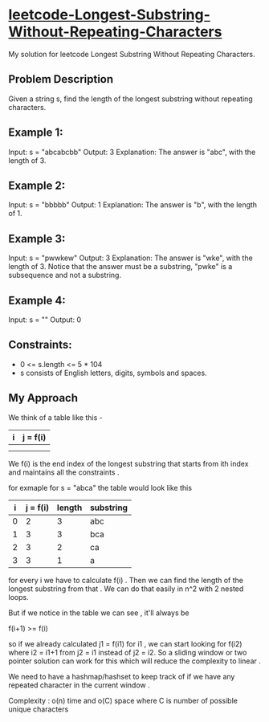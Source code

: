 # [leetcode-Longest-Substring-Without-Repeating-Characters](https://leetcode.com/problems/longest-substring-without-repeating-characters/)

My solution for leetcode Longest Substring Without Repeating Characters.

## Problem Description 

Given a string s, find the length of the longest substring without repeating characters.

 

## Example 1:

Input: s = "abcabcbb"
Output: 3
Explanation: The answer is "abc", with the length of 3.

## Example 2:

Input: s = "bbbbb"
Output: 1
Explanation: The answer is "b", with the length of 1.

## Example 3:

Input: s = "pwwkew"
Output: 3
Explanation: The answer is "wke", with the length of 3.
Notice that the answer must be a substring, "pwke" is a subsequence and not a substring.

## Example 4:

Input: s = ""
Output: 0
 

## Constraints:

- 0 <= s.length <= 5 * 104
- s consists of English letters, digits, symbols and spaces.

## My Approach 

We think of a table like this -

|   i   | j = f(i)| 
|-------|---------|
|       |         |
|       |         |


We f(i) is the end index of the longest substring that starts from ith index and maintains all the constraints . 

for exmaple for s = "abca" the table would look like this 

|   i   | j = f(i)| length | substring |
|-------|---------|--------|-----------|
|   0   |    2    |   3    |    abc    |
|   1   |    3    |   3    |    bca    |
|   2   |    3    |   2    |    ca     |
|   3   |    3    |   1    |    a      |


for every i we have to calculate f(i) . Then we can find the length of the longest substring from that . We can do that easily in n^2 with 2 nested loops. 

But if we notice in the table we can see , it'll always be 

f(i+1) >= f(i) 

so if we already calculated j1 = f(i1) for i1 , we can start looking for f(i2) where i2 = i1+1 from j2 = i1 instead of j2 = i2. So a sliding window or two pointer solution can work for this which will reduce the complexity to linear . 


We need to have a hashmap/hashset to keep track of if we have any repeated character in the current window . 

Complexity : o(n) time and o(C) space where C is number of possible unique characters 
